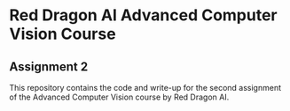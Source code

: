# Red Dragon AI Advanced Computer Vision Course
## Assignment 2

This repository contains the code and write-up for the second assignment of the Advanced Computer Vision course by Red Dragon AI.

